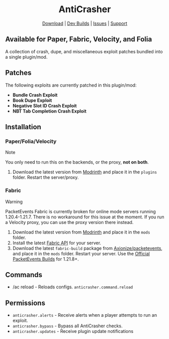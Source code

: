 <div align="center">
    <h1>AntiCrasher</h1>
    <div>
        <a href="https://modrinth.com/plugin/anticrasher/versions">Download</a>
        <span> | </span>
        <a href="https://github.com/smashyalts/AntiCrasher/actions/workflows/ci.yml?query=branch%3Adev+is%3Asuccess">Dev Builds</a>
        <span> | </span>
        <a href="https://github.com/smashyalts/AntiCrasher/issues">Issues</a>
        <span> | </span>
        <a href="https://discord.gg/FJ3EVbA25d">Support</a>
    </div>
</div>

## Available for Paper, Fabric, Velocity, and Folia
A collection of crash, dupe, and miscellaneous exploit patches bundled into a single plugin/mod.

## Patches
The following exploits are currently patched in this plugin/mod:
- **Bundle Crash Exploit**
- **Book Dupe Exploit**
- **Negative Slot ID Crash Exploit**
- **NBT Tab Completion Crash Exploit**

## Installation
### Paper/Folia/Velocity
>[!NOTE]
>You only need to run this on the backends, or the proxy, **not on both**.

1. Download the latest version from [Modrinth](https://modrinth.com/plugin/anticrasher/versions?l=spigot&l=purpur&l=paper&l=bukkit&l=folia) and place it in the `plugins` folder. Restart the server/proxy.

### Fabric
>[!WARNING]
> PacketEvents Fabric is currently broken for online mode servers running 1.20.4-1.21.7.
> There is no workaround for this issue at the moment. If you run a Velocity proxy, you can use the proxy version there instead.

1. Download the latest version from [Modrinth](https://modrinth.com/plugin/anticrasher/versions?l=fabric) and place it in the `mods` folder.
2. Install the latest [Fabric API](https://modrinth.com/mod/fabric-api/versions) for your server.
3. Download the latest `fabric-build` package from [Axionize/packetevents](https://github.com/Axionize/packetevents/actions/workflows/gradle-publish.yml?query=branch%3Afix%2Ffabric-events+is%3Asuccess), and place it in the `mods` folder. Restart your server.
   Use the [Official PacketEvents Builds](https://modrinth.com/plugin/packetevents) for 1.21.8+.

## Commands
- /ac reload - Reloads configs. `anticrasher.command.reload`

## Permissions
- `anticrasher.alerts` - Receive alerts when a player attempts to run an exploit.
- `anticrasher.bypass` - Bypass all AntiCrasher checks.
- `anticrasher.updates` - Receive plugin update notifications
